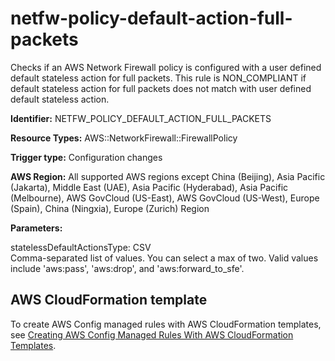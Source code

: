 # netfw\-policy\-default\-action\-full\-packets<a name="netfw-policy-default-action-full-packets"></a>

Checks if an AWS Network Firewall policy is configured with a user defined default stateless action for full packets\. This rule is NON\_COMPLIANT if default stateless action for full packets does not match with user defined default stateless action\. 

**Identifier:** NETFW\_POLICY\_DEFAULT\_ACTION\_FULL\_PACKETS

**Resource Types:** AWS::NetworkFirewall::FirewallPolicy

**Trigger type:** Configuration changes

**AWS Region:** All supported AWS regions except China \(Beijing\), Asia Pacific \(Jakarta\), Middle East \(UAE\), Asia Pacific \(Hyderabad\), Asia Pacific \(Melbourne\), AWS GovCloud \(US\-East\), AWS GovCloud \(US\-West\), Europe \(Spain\), China \(Ningxia\), Europe \(Zurich\) Region

**Parameters:**

statelessDefaultActionsType: CSV  
Comma\-separated list of values\. You can select a max of two\. Valid values include 'aws:pass', 'aws:drop', and 'aws:forward\_to\_sfe'\.

## AWS CloudFormation template<a name="w2aac12c33c15b9d391c17"></a>

To create AWS Config managed rules with AWS CloudFormation templates, see [Creating AWS Config Managed Rules With AWS CloudFormation Templates](aws-config-managed-rules-cloudformation-templates.md)\.